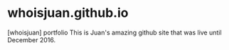 # whoisjuan.github.io
[whoisjuan] portfolio
This is Juan's amazing github site that was live until December 2016.
